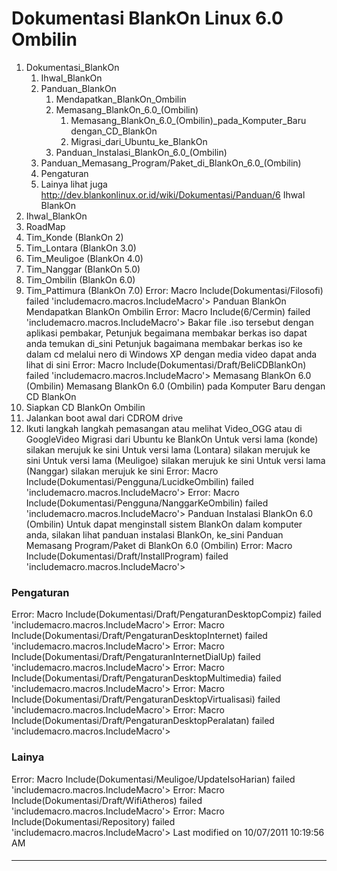 # Dokumentasi BlankOn Linux 6.0 Ombilin
   1. Dokumentasi_BlankOn
         1. Ihwal_BlankOn
         2. Panduan_BlankOn
               1. Mendapatkan_BlankOn_Ombilin
               2. Memasang_BlankOn_6.0_(Ombilin)
                     1. Memasang_BlankOn_6.0_(Ombilin)_pada_Komputer_Baru
                        dengan_CD_BlankOn
                     2. Migrasi_dari_Ubuntu_ke_BlankOn
               3. Panduan_Instalasi_BlankOn_6.0_(Ombilin)
         3. Panduan_Memasang_Program/Paket_di_BlankOn_6.0_(Ombilin)
         4. Pengaturan
         5. Lainya
lihat juga ​http://dev.blankonlinux.or.id/wiki/Dokumentasi/Panduan/6
Ihwal BlankOn
   1. Ihwal_BlankOn
   2. RoadMap
   3. Tim_Konde (BlankOn 2)
   4. Tim_Lontara (BlankOn 3.0)
   5. Tim_Meuligoe (BlankOn 4.0)
   6. Tim_Nanggar (BlankOn 5.0)
   7. Tim_Ombilin (BlankOn 6.0)
   8. Tim_Pattimura (BlankOn 7.0)
Error: Macro Include(Dokumentasi/Filosofi) failed
'includemacro.macros.IncludeMacro'> 
Panduan BlankOn
Mendapatkan BlankOn Ombilin
Error: Macro Include(6/Cermin) failed
'includemacro.macros.IncludeMacro'> 
Bakar file .iso tersebut dengan aplikasi pembakar, Petunjuk begaimana membakar
berkas iso dapat anda temukan di_sini
Petunjuk bagaimana membakar berkas iso ke dalam cd melalui nero di Windows XP
dengan media video dapat anda lihat di ​sini
Error: Macro Include(Dokumentasi/Draft/BeliCDBlankOn) failed
'includemacro.macros.IncludeMacro'> 
Memasang BlankOn 6.0 (Ombilin)
Memasang BlankOn 6.0 (Ombilin) pada Komputer Baru dengan CD BlankOn
   1. Siapkan CD BlankOn Ombilin
   2. Jalankan boot awal dari CDROM drive
   3. Ikuti langkah langkah pemasangan atau melihat ​Video_OGG atau di
      ​GoogleVideo
Migrasi dari Ubuntu ke BlankOn
Untuk versi lama (konde) silakan merujuk ke sini
Untuk versi lama (Lontara) silakan merujuk ke sini
Untuk versi lama (Meuligoe) silakan merujuk ke sini
Untuk versi lama (Nanggar) silakan merujuk ke sini
Error: Macro Include(Dokumentasi/Pengguna/LucidkeOmbilin) failed
'includemacro.macros.IncludeMacro'> 
Error: Macro Include(Dokumentasi/Pengguna/NanggarKeOmbilin) failed
'includemacro.macros.IncludeMacro'> 
Panduan Instalasi BlankOn 6.0 (Ombilin)
Untuk dapat menginstall sistem BlankOn dalam komputer anda, silakan lihat
panduan instalasi BlankOn, ke_sini
Panduan Memasang Program/Paket di BlankOn 6.0 (Ombilin)
Error: Macro Include(Dokumentasi/Draft/InstallProgram) failed
'includemacro.macros.IncludeMacro'> 
### Pengaturan
Error: Macro Include(Dokumentasi/Draft/PengaturanDesktopCompiz) failed
'includemacro.macros.IncludeMacro'> 
Error: Macro Include(Dokumentasi/Draft/PengaturanDesktopInternet) failed
'includemacro.macros.IncludeMacro'> 
Error: Macro Include(Dokumentasi/Draft/PengaturanInternetDialUp) failed
'includemacro.macros.IncludeMacro'> 
Error: Macro Include(Dokumentasi/Draft/PengaturanDesktopMultimedia) failed
'includemacro.macros.IncludeMacro'> 
Error: Macro Include(Dokumentasi/Draft/PengaturanDesktopVirtualisasi) failed
'includemacro.macros.IncludeMacro'> 
Error: Macro Include(Dokumentasi/Draft/PengaturanDesktopPeralatan) failed
'includemacro.macros.IncludeMacro'> 
### Lainya
Error: Macro Include(Dokumentasi/Meuligoe/UpdateIsoHarian) failed
'includemacro.macros.IncludeMacro'> 
Error: Macro Include(Dokumentasi/Draft/WifiAtheros) failed
'includemacro.macros.IncludeMacro'> 
Error: Macro Include(Dokumentasi/Repository) failed
'includemacro.macros.IncludeMacro'> 
Last modified on 10/07/2011 10:19:56 AM
#### 
    
 
 
 
 
 
---
 
